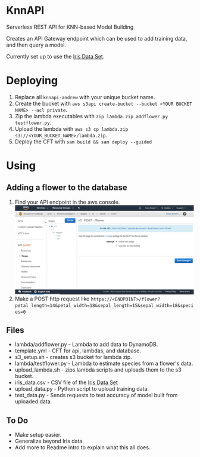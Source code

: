 # KnnAPI
Serverless REST API for KNN-based Model Building

Creates an API Gateway endpoint which can be used to add training data, and then query a model.

Currently set up to use the [Iris Data Set](https://en.wikipedia.org/wiki/Iris_flower_data_set).

# Deploying
1. Replace all `knnapi-andrew` with your unique bucket name.
2. Create the bucket with `aws s3api create-bucket --bucket <YOUR BUCKET NAME> --acl private`.
3. Zip the lambda executables with `zip lambda.zip addflower.py testflower.py`.
4. Upload the lambda with `aws s3 cp lambda.zip s3://<YOUR_BUCKET_NAME>/lambda.zip`.
5. Deploy the CFT with `sam build && sam deploy --guided`

# Using
## Adding a flower to the database
1. Find your API endpoint in the aws console.
![Picture of console](images/endpoint.png)
2. Make a POST http request like `https://<ENDPOINT>/flower?petal_length=14&petal_width=18&sepal_length=15&sepal_width=18&species=0`

## Files
* lambda/addflower.py - Lambda to add data to DynamoDB.
* template.yml - CFT for api, lambdas, and database.
* s3_setup.sh - creates s3 bucket for lambda zip.
* lambda/testflower.py - Lambda to estimate species from a flower's data.
* upload_lambda.sh - zips lambda scripts and uploads them to the s3 bucket.
* iris_data.csv - CSV file of the [Iris Data Set](https://en.wikipedia.org/wiki/Iris_flower_data_set)
* upload_data.py - Python script to upload training data.
* test_data.py - Sends requests to test accuracy of model built from uploaded data.

## To Do
* Make setup easier.
* Generalize beyond Iris data.
* Add more to Readme intro to explain what this all does.
